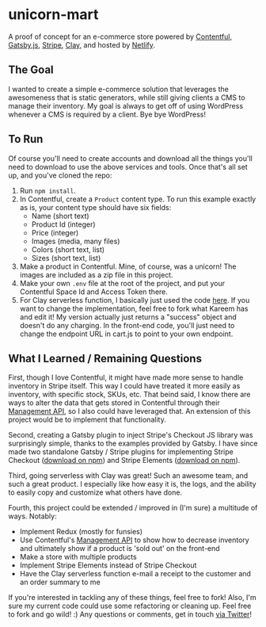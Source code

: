# unicorn-mart

A proof of concept for an e-commerce store powered by [Contentful](https://contentful.com), [Gatsby.js](https://www.gatsbyjs.org), [Stripe](https://stripe.com/), [Clay](https://www.clay.run), and hosted by [Netlify](https://netlify.com).

## The Goal

I wanted to create a simple e-commerce solution that leverages the awesomeness that is static generators, while still giving clients a CMS to manage their inventory. My goal is always to get off of using WordPress whenever a CMS is required by a client. Bye bye WordPress!

## To Run

Of course you'll need to create accounts and download all the things you'll need to download to use the above services and tools. Once that's all set up, and you've cloned the repo:

1. Run ```npm install```.
2. In Contentful, create a ```Product``` content type. To run this example exactly as is, your content type should have six fields:
	* Name (short text)
	* Product Id (integer)
	* Price (integer)
	* Images (media, many files)
	* Colors (short text, list)
	* Sizes (short text, list)
3. Make a product in Contentful. Mine, of course, was a unicorn! The images are included as a zip file in this project. 
4. Make your own ```.env``` file at the root of the project, and put your Contentful Space Id and Access Token there.
5. For Clay serverless function, I basically just used the code [here](https://www.clay.run/services/kareemclay/stripe-starter-function). If you want to change the implementation, feel free to fork what Kareem has and edit it! My version actually just returns a "success" object and doesn't do any charging. In the front-end code, you'll just need to change the endpoint URL in cart.js to point to your own endpoint.

## What I Learned / Remaining Questions

First, though I love Contentful, it might have made more sense to handle inventory in Stripe itself. This way I could have treated it more easily as inventory, with specific stock, SKUs, etc. That beind said, I know there are ways to alter the data that gets stored in Contentful through their [Management API](https://www.contentful.com/developers/docs/references/content-management-api/), so I also could have leveraged that. An extension of this project would be to implement that functionality.

Second, creating a Gatsby plugin to inject Stripe's Checkout JS library was surprisingly simple, thanks to the examples provided by Gatsby. I have since made two standalone Gatsby / Stripe plugins for implementing Stripe Checkout ([download on npm](https://www.npmjs.com/package/gatsby-plugin-stripe-checkout)) and Stripe Elements ([download on npm](https://www.npmjs.com/package/gatsby-plugin-stripe-elements)).

Third, going serverless with Clay was great! Such an awesome team, and such a great product. I especially like how easy it is, the logs, and the ability to easily copy and customize what others have done.

Fourth, this project could be extended / improved in (I'm sure) a multitude of ways. Notably:

* Implement Redux (mostly for funsies)
* Use Contentful's [Management API](https://www.contentful.com/developers/docs/references/content-management-api/) to show how to decrease inventory and ultimately show if a product is 'sold out' on the front-end
* Make a store with multiple products
* Implement Stripe Elements instead of Stripe Checkout
* Have the Clay serverless function e-mail a receipt to the customer and an order summary to me 

If you're interested in tackling any of these things, feel free to fork! Also, I'm sure my current code could use some refactoring or cleaning up. Feel free to fork and go wild! :) Any questions or comments, get in touch [via Twitter](https://twitter.com/njosefbeck)!
